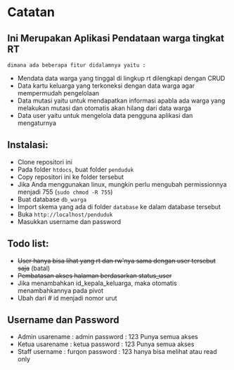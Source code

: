 # Catatan

## Ini Merupakan Aplikasi Pendataan warga tingkat RT
	dimana ada beberapa fitur didalamnya yaitu :
- Mendata data warga yang tinggal di lingkup rt dilengkapi dengan CRUD
- Data kartu keluarga yang terkoneksi dengan data warga agar mempermudah pengelolaan
- Data mutasi yaitu untuk mendapatkan informasi apabla ada warga yang melakukan mutasi dan otomatis akan hilang dari data warga
- Data user yaitu untuk mengelola data pengguna aplikasi dan mengaturnya

## Instalasi:
- Clone repositori ini
- Pada folder `htdocs`, buat folder `penduduk`
- Copy repositori ini ke folder tersebut
- Jika Anda menggunakan linux, mungkin perlu mengubah permissionnya menjadi 755 (`sudo chmod -R 755`)
- Buat database `db_warga`
- Import skema yang ada di folder `database` ke dalam database tersebut
- Buka `http://localhost/penduduk`
- Masukkan username dan password

## Todo list:
- ~~User hanya bisa lihat yang rt dan rw'nya sama dengan user tersebut saja~~ (batal)
- ~~Pembatasan akses halaman berdasarkan status_user~~
- Jika menambahkan id_kepala_keluarga, maka otomatis menambahkannya pada pivot
- Ubah dari # id menjadi nomor urut


## Username dan Password
- Admin 
	usarename : admin	password : 123
	Punya semua akses
- Ketua
	usarename : ketua password : 123
	Punya semua akses
- Staff
	username : furqon password : 123
	hanya bisa melihat atau read only